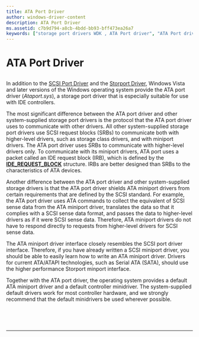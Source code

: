 ```yaml
---
title: ATA Port Driver
author: windows-driver-content
description: ATA Port Driver
ms.assetid: c7b9d794-a8cb-4bdd-bb93-bff473ea26a7
keywords: ["storage port drivers WDK , ATA Port driver", "ATA Port drivers WDK", "ATA Port drivers WDK , about ATA Port drivers", "IDE controllers WDK ATA Port driver"]
---
```


# ATA Port Driver


## <span id="ddk_ata_port_driver_kg"></span><span id="DDK_ATA_PORT_DRIVER_KG"></span>


In addition to the [SCSI Port Driver](scsi-port-driver.md) and the [Storport Driver](storport-driver.md), Windows Vista and later versions of the Windows operating system provide the ATA port driver (*Ataport.sys*), a storage port driver that is especially suitable for use with IDE controllers.

The most significant difference between the ATA port driver and other system-supplied storage port drivers is the protocol that the ATA port driver uses to communicate with other drivers. All other system-supplied storage port drivers use SCSI request blocks (SRBs) to communicate both with higher-level drivers, such as storage class drivers, and with miniport drivers. The ATA port driver uses SRBs to communicate with higher-level drivers only. To communicate with its miniport drivers, ATA port uses a packet called an IDE request block (IRB), which is defined by the [**IDE\_REQUEST\_BLOCK**](https://msdn.microsoft.com/library/windows/hardware/ff559140) structure. IRBs are better designed than SRBs to the characteristics of ATA devices.

Another difference between the ATA port driver and other system-supplied storage drivers is that the ATA port driver shields ATA miniport drivers from certain requirements that are defined by the SCSI standard. For example, the ATA port driver uses ATA commands to collect the equivalent of SCSI sense data from the ATA miniport driver, translates the data so that it complies with a SCSI sense data format, and passes the data to higher-level drivers as if it were SCSI sense data. Therefore, ATA miniport drivers do not have to respond directly to requests from higher-level drivers for SCSI sense data.

The ATA miniport driver interface closely resembles the SCSI port driver interface. Therefore, if you have already written a SCSI miniport driver, you should be able to easily learn how to write an ATA miniport driver. Drivers for current ATA/ATAPI technologies, such as Serial ATA (SATA), should use the higher performance Storport minport interface.

Together with the ATA port driver, the operating system provides a default ATA miniport driver and a default controller minidriver. The system-supplied default drivers work for most controller hardware, and we strongly recommend that the default minidrivers be used wherever possible.

 

 


--------------------


